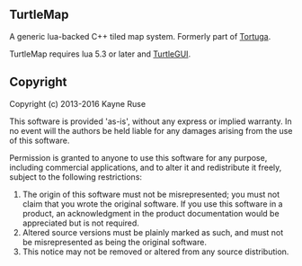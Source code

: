 ## TurtleMap
A generic lua-backed C++ tiled map system. Formerly part of [Tortuga](https://github.com/Ratstail91/Tortuga).

TurtleMap requires lua 5.3 or later and [TurtleGUI](https://github.com/krgamestudios/TurtleGUI).

## Copyright

Copyright (c) 2013-2016 Kayne Ruse

This software is provided 'as-is', without any express or implied warranty. In no event will the authors be held liable for any damages arising from the use of this software.

Permission is granted to anyone to use this software for any purpose, including commercial applications, and to alter it and redistribute it freely, subject to the following restrictions:

1. The origin of this software must not be misrepresented; you must not claim that you wrote the original software. If you use this software in a product, an acknowledgment in the product documentation would be appreciated but is not required.
2. Altered source versions must be plainly marked as such, and must not be misrepresented as being the original software.
3. This notice may not be removed or altered from any source distribution.
